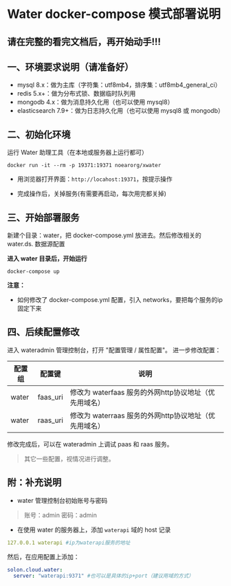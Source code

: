 # Water docker-compose 模式部署说明

## 请在完整的看完文档后，再开始动手!!!

## 一、环境要求说明（请准备好）

* mysql 8.x：做为主库（字符集：utf8mb4，排序集：utf8mb4_general_ci）
* redis 5.x+：做为分布式锁、数据临时队列用
* mongodb 4.x：做为消息持久化用（也可以使用 mysql8）
* elasticsearch 7.9+：做为日志持久化用（也可以使用 mysql8 或 mongodb）

## 二、初始化环境

运行 Water 助理工具（在本地或服务器上运行都可）

```shell 
docker run -it --rm -p 19371:19371 noearorg/xwater
```

* 用浏览器打开界面：`http://locahost:19371`，按提示操作

* 完成操作后，关掉服务(有需要再启动，每次用完都关掉)

## 三、开始部署服务

新建个目录：water，把 docker-compose.yml 放进去。然后修改相关的 water.ds. 数据源配置

**进入 water 目录后，开始运行**

```shell
docker-compose up
```

**注意：**

* 如何修改了 docker-compose.yml 配置，引入 networks，要把每个服务的ip固定下来

## 四、后续配置修改

进入 wateradmin 管理控制台，打开 "配置管理 / 属性配置"。 进一步修改配置：

| 配置组 | 配置键 | 说明 |
| -------- | -------- | -------- |
| water     | faas_uri     | 修改为 waterfaas 服务的外网http协议地址（优先用域名）     |
| water     | raas_uri     | 修改为 waterraas 服务的外网http协议地址（优先用域名）     |

修改完成后，可以在 wateradmin 上调试 paas 和 raas 服务。

> 其它一些配置，视情况进行调整。



## 附：补充说明

* water 管理控制台初始账号与密码

> 账号：admin 密码：admin

* 在使用 water 的服务器上，添加 `waterapi` 域的 host 记录

```yaml
127.0.0.1 waterapi #ip为waterapi服务的地址
```

然后，在应用配置上添加：

```yaml
solon.cloud.water:
  server: "waterapi:9371" #也可以是具体的ip+port（建议用域的方式）
```

